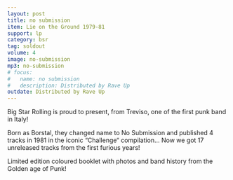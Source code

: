```yaml
---
layout: post
title: no submission
item: Lie on the Ground 1979-81
support: lp
category: bsr
tag: soldout 
volume: 4
image: no-submission
mp3: no-submission
# focus:
#   name: no submission
#   description: Distributed by Rave Up
outdate: Distributed by Rave Up
---
```


Big Star Rolling is proud to present, from Treviso, one of the first punk band in Italy!

Born as Borstal, they changed name to No Submission and published 4 tracks in 1981 in the iconic “Challenge“ compilation...
Now we got 17 unreleased tracks from the first furious years!

Limited edition coloured booklet with photos and band history from the Golden age of Punk! 
